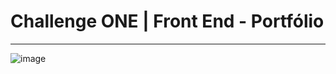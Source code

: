 # Challenge ONE | Front End - Portfólio
---

![image](https://github.com/AlexandreMun/challenge-one-portfolio/assets/51013093/2f3489d8-e67a-4afd-9590-408a760092cc)
